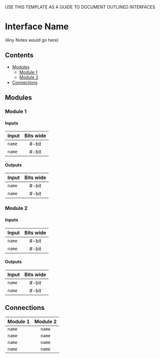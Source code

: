 USE THIS TEMPLATE AS A GUIDE TO DOCUMENT OUTLINED INTERFACES

# Interface Name #
(Any Notes would go here)

## Contents
* [Modules](#modules)
  * [Module 1](#module1)
  * [Module 2](#module2)
* [Connections](#connections)

## Modules

### Module 1

#### Inputs
|Input|Bits wide|
|:---|:---:|
|```name```|#-bit|
|```name```|#-bit|

#### Outputs
|Input|Bits wide|
|:---|:---:|
|```name```|#-bit|
|```name```|#-bit|

### Module 2

#### Inputs
|Input|Bits wide|
|:---|:---:|
|```name```|#-bit|
|```name```|#-bit|

#### Outputs
|Input|Bits wide|
|:---|:---:|
|```name```|#-bit|
|```name```|#-bit|

## Connections

|Module 1|Module 2|
|:---|:---:|
|```name```|```name```|
|```name```|```name```|
|```name```|```name```|
|```name```|```name```|
